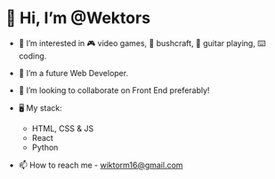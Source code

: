 # 👋 Hi, I’m @Wektors

- 👀 I’m interested in 🎮 video games, 🌳 bushcraft, 🎸 guitar playing, ⌨️ coding.

- 🌱 I’m a future Web Developer.

- 💞️ I’m looking to collaborate on Front End preferably!

- 🖥️ My stack: 
  - HTML, CSS & JS
  - React
  - Python

- 📫 How to reach me - wiktorm16@gmail.com

<!---
Wektors/Wektors is a ✨ special ✨ repository because its `README.md` (this file) appears on your GitHub profile.
You can click the Preview link to take a look at your changes.
--->
